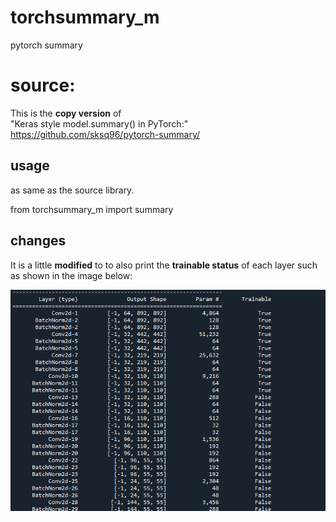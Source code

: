 # torchsummary_m
pytorch summary 

# source:
This is the __copy version__ of </br>
"Keras style model.summary() in PyTorch:" 
https://github.com/sksq96/pytorch-summary/

## usage
as same as the source library.

from torchsummary_m import summary

## changes
It is a little **modified** to to also print the **trainable status** of each layer such as shown in the image below:

![alt text](./IMGg.png?raw=true)

